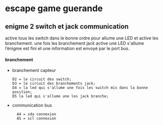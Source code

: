 # escape game guerande
## enigme 2 switch et jack communication

active tous les switch dans le bonne ordre pour allume une LED et active les branchement.
une fois les branchement jack active une LED s'allume l’énigme est fini et une information est envoyé par le port bus.


####  branchement

  * branchement capteur
    ```
    D2 = le circuit des switch;
    D3 = le circuit des branchements jack;
    D4 = la led qui s'allume une fois les switch mis dans la bonne position;
    D5 la led qui s'allume une les jack branche;
    ```
  * communication bus
    ```
      A4 = sda connexion
      A5 = scl connexion
    ```
